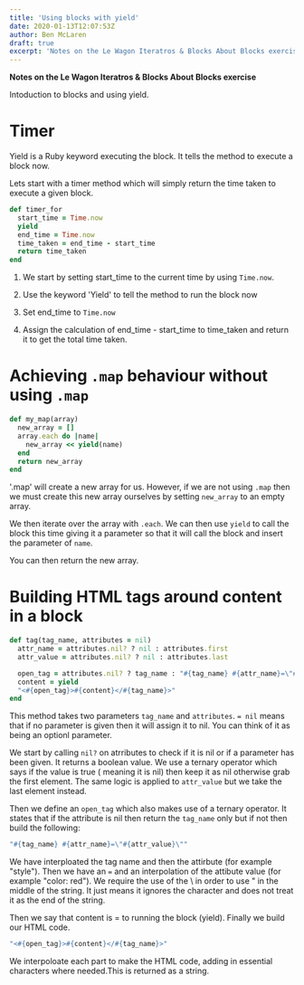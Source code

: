 ```yaml
---
title: 'Using blocks with yield'
date: 2020-01-13T12:07:53Z
author: Ben McLaren
draft: true
excerpt: 'Notes on the Le Wagon Iteratros & Blocks About Blocks exercise'
---
```


**Notes on the Le Wagon Iteratros & Blocks About Blocks exercise**

Intoduction to blocks and using yield.

# Timer

Yield is a Ruby keyword executing the block. It tells the method to execute a block now.

Lets start with a timer method which will simply return the time taken to execute a given block.

```ruby
def timer_for
  start_time = Time.now
  yield
  end_time = Time.now
  time_taken = end_time - start_time
  return time_taken
end
```

1. We start by setting start_time to the current time by using `Time.now`.

2. Use the keyword 'Yield' to tell the method to run the block now

3. Set end_time to `Time.now`

4. Assign the calculation of end_time - start_time to time_taken and return it to get the total time taken.

# Achieving `.map` behaviour without using `.map`

```ruby
def my_map(array)
  new_array = []
  array.each do |name|
    new_array << yield(name)
  end
  return new_array
end
```

'.map' will create a new array for us. However, if we are not using `.map` then we must create this new array ourselves by setting `new_array` to an empty array.

We then iterate over the array with `.each`. We can then use `yield` to call the block this time giving it a parameter so that it will call the block and insert the parameter of `name`.

You can then return the new array.

# Building HTML tags around content in a block

```ruby
def tag(tag_name, attributes = nil)
  attr_name = attributes.nil? ? nil : attributes.first
  attr_value = attributes.nil? ? nil : attributes.last

  open_tag = attributes.nil? ? tag_name : "#{tag_name} #{attr_name}=\"#{attr_value}\""
  content = yield
  "<#{open_tag}>#{content}</#{tag_name}>"
end
```

This method takes two parameters `tag_name` and `attributes`. `= nil` means that if no parameter is given then it will assign it to nil. You can think of it as being an optionl parameter.

We start by calling `nil?` on atrributes to check if it is nil or if a parameter has been given. It returns a boolean value. We use a ternary operator which says if the value is true ( meaning it is nil) then keep it as nil otherwise grab the first element. The same logic is applied to `attr_value` but we take the last element instead.

Then we define an `open_tag` which also makes use of a ternary operator. It states that if the attribute is nil then return the `tag_name` only but if not then build the following:

```ruby
"#{tag_name} #{attr_name}=\"#{attr_value}\""
```

We have interploated the tag name and then the attirbute (for example "style"). Then we have an `=` and an interpolation of the attibute value (for example "color: red"). We require the use of the \ in order to use " in the middle of the string. It just means it ignores the character and does not treat it as the end of the string.

Then we say that content is = to running the block (yield). Finally we build our HTML code.

```ruby
"<#{open_tag}>#{content}</#{tag_name}>"
```

We interpoloate each part to make the HTML code, adding in essential characters where needed.This is returned as a string.
